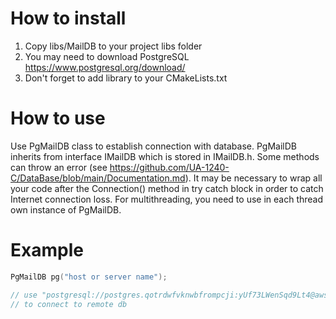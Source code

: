 # How to install
1. Copy libs/MailDB to your project libs folder
2. You may need to download PostgreSQL https://www.postgresql.org/download/
3. Don't forget to add library to your CMakeLists.txt
# How to use
Use PgMailDB class to establish connection with database. PgMailDB inherits from interface IMailDB which is stored in IMailDB.h. Some methods can throw an error (see https://github.com/UA-1240-C/DataBase/blob/main/Documentation.md).  It may be necessary to wrap all your code after the Connection() method in try catch block in order to catch Internet connection loss. For multithreading, you need to use in each thread own instance of PgMailDB.
# Example
```C++
PgMailDB pg("host or server name");

// use "postgresql://postgres.qotrdwfvknwbfrompcji:yUf73LWenSqd9Lt4@aws-0-eu-central-1.pooler.supabase.com:6543/postgres?sslmode=require"
// to connect to remote db

```
